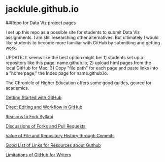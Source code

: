 # jacklule.github.io

##Repo for Data Viz project pages

I set up this repo as a possible site for students to submit Data Viz assignments.
I am still researching other alternatives.
But ultimately I would like students to become more familiar with GitHub by submitting and getting work.

UPDATE: It seems like the best option might be: 1) students set up a repository like this page: name.github.io; 2) upload html pages from the local GitHub for Mac; 3) Copy "file path" for each page and paste links into a "home page," the Index page for name.github.io.

The Chronicle of Higher Education offers some good guides, geared for academics.

[Getting Started with GitHub](http://chronicle.com/blogs/profhacker/getting-started-with-a-github-repository/47393)

[Direct Editing and Workflow in GitHub](http://chronicle.com/blogs/profhacker/direct-editing-and-zen-mode-in-github/47497)

[Reasons to Fork Syllabi](http://chronicle.com/blogs/profhacker/forking-your-syllabus/39137)

[Discussions of Forks and Pull Requests](http://chronicle.com/blogs/profhacker/forks-and-pull-requests-in-github/47753)

[Value of File and Repository History through Commits](http://chronicle.com/blogs/profhacker/file-and-repository-history-in-github/48047)

[Good List of Links for Resources about Guthub](http://chronicle.com/blogs/profhacker/resources-for-learning-git-and-github/48285)

[Limitations of GitHub for Writers](http://chronicle.com/blogs/profhacker/the-limitations-of-github-for-writers/48299)




